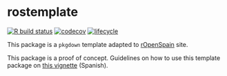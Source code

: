 # rostemplate

<!-- badges: start -->
[![R build status](https://github.com/dieghernan/pkgdowntemp/workflows/R-CMD-check/badge.svg)](https://github.com/dieghernan/pkgdowntemp/actions)
[![codecov](https://codecov.io/gh/dieghernan/rostemplate/branch/master/graph/badge.svg)](https://codecov.io/gh/dieghernan/rostemplate)
[![lifecycle](https://img.shields.io/badge/lifecycle-experimental-orange.svg)](https://www.tidyverse.org/lifecycle/#experimental)
<!-- badges: end -->


This package is a `pkgdown` template adapted to [rOpenSpain](https://ropenspain.es/) site.

This package is a proof of concept. Guidelines on how to use this template package on [this vignette](https://dieghernan.github.io/rostemplate/articles/rostemplate.html) (Spanish).
